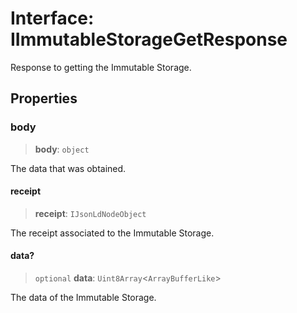 # Interface: IImmutableStorageGetResponse

Response to getting the Immutable Storage.

## Properties

### body

> **body**: `object`

The data that was obtained.

#### receipt

> **receipt**: `IJsonLdNodeObject`

The receipt associated to the Immutable Storage.

#### data?

> `optional` **data**: `Uint8Array`\<`ArrayBufferLike`\>

The data of the Immutable Storage.
